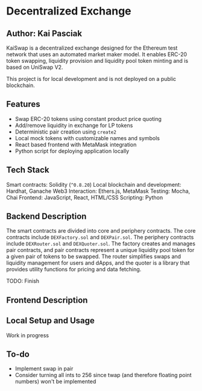 # Decentralized Exchange
## Author: Kai Pasciak

KaiSwap is a decentralized exchange designed for the Ethereum test network that uses an automated market maker model. It enables ERC-20 token swapping, liquidity provision and liquidity pool token minting and is based on UniSwap V2.

This project is for local development and is not deployed on a public blockchain.

## Features
- Swap ERC-20 tokens using constant product price quoting
- Add/remove liquidity in exchange for LP tokens
- Deterministic pair creation using `create2`
- Local mock tokens with customizable names and symbols
- React based frontend with MetaMask integration
- Python script for deploying application locally

## Tech Stack
Smart contracts: Solidity (`^0.8.20`)
Local blockchain and development: Hardhat, Ganache
Web3 Interaction: Ethers.js, MetaMask
Testing: Mocha, Chai
Frontend: JavaScript, React, HTML/CSS
Scripting: Python

## Backend Description
The smart contracts are divided into core and periphery contracts. The core contracts include `DEXFactory.sol` and `DEXPair.sol`. The periphery contracts include `DEXRouter.sol` and `DEXQuoter.sol`.
The factory creates and manages pair contracts, and pair contracts represent a unique liquidity pool token for a given pair of tokens to be swapped. The router simplifies swaps and liquidity management for users and dApps, and the quoter is a library that provides utility functions for pricing and data fetching.

TODO: Finish

## Frontend Description

## Local Setup and Usage
Work in progress

## To-do
- Implement swap in pair
- Consider turning all ints to 256 since twap (and therefore floating point numbers) won't be implemented

